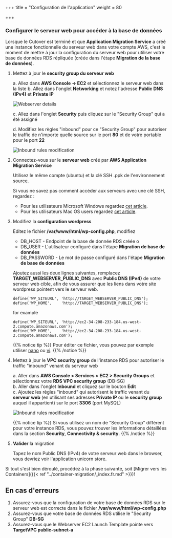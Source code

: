 +++
title = "Configuration de l'application"
weight = 80

+++

### Configurer le serveur web pour accéder à la base de données

Lorsque le Cutover est terminé et que **Application Migration Service** a créé une instance fonctionnelle du serveur web dans votre compte AWS, c'est le moment de mettre à jour la configuration du serveur web pour utiliser votre base de données RDS répliquée (créée dans l'étape **Migration de la base de données**).


1. Mettez à jour le **security group du serveur web**

    a. Allez dans **AWS Console -> EC2** et sélectionnez le serveur web dans la liste
    b. Allez dans l'onglet **Networking** et notez l'adresse **Public DNS (IPv4)** et **Private IP**  
    
    ![Webserver details](/app_mig_serv/configure_app_webserver_ip.en.png)

    c. Allez dans l'onglet **Security** puis cliquez sur le "Security Group" qui a été assigné

    d. Modifiez les règles "inbound" pour ce "Security Group" pour autoriser le traffic de n'importe quelle source sur le port **80** et de votre portable pour le port **22**

    ![Inbound rules modification](/app_mig_serv/edit_webserver_inbound_rules.en.png)

2. Connectez-vous sur le **serveur web** créé par **AWS Application Migration Service**  

    Utilisez le même compte (ubuntu) et la clé SSH .ppk de l'environnement source.

    Si vous ne savez pas comment accéder aux serveurs avec une clé SSH, regardez :
    - Pour les utilisateurs Microsoft Windows regardez <a href="https://docs.aws.amazon.com/AWSEC2/latest/UserGuide/putty.html" target="_blank" rel="noopener noreferrer">cet article</a>.  
    - Pour les utilisateurs Mac OS users regardez <a href="https://docs.aws.amazon.com/quickstarts/latest/vmlaunch/step-2-connect-to-instance.html#sshclient" target="_blank" rel="noopener noreferrer">cet article</a>.

3. Modifiez la **configuration wordpress**

    Editez le fichier **/var/www/html/wp-config.php**, modifiez
    - DB_HOST - Endpoint de la base de donnée RDS créée o
    - DB_USER - L'utilisateur configuré dans l'étape  **Migration de base de données**
    - DB_PASSWORD - Le mot de passe configuré dans l'étape  **Migration de base de données**
    
    Ajoutez aussi les deux lignes suivantes, remplacez **TARGET_WEBSERVER_PUBLIC_DNS** avec **Public DNS (IPv4)** de votre serveur web cible, afin de vous assurer que les liens dans votre site wordpress pointent vers le serveur web. 
              
    ```
    define('WP_SITEURL', 'http://TARGET_WEBSERVER_PUBLIC_DNS');        
    define('WP_HOME',    'http://TARGET_WEBSERVER_PUBLIC_DNS');
    ```
    
    for example
    ```
    define('WP_SITEURL', 'http://ec2-34-208-233-184.us-west-2.compute.amazonaws.com');
    define('WP_HOME',    'http://ec2-34-208-233-184.us-west-2.compute.amazonaws.com');
   ```

    {{% notice tip %}}
Pour éditer ce fichier, vous pouvez par exemple utiliser <a href="https://www.howtoforge.com/linux-nano-command/" target="_blank" rel="noopener noreferrer">nano</a> ou <a href="https://www.washington.edu/computing/unix/vi.html" target="_blank" rel="noopener noreferrer">vi</a>.
{{% /notice %}}     

4. Mettez à jour le **VPC security group** de l'instance RDS pour autoriser le traffic "inbound" venant du serveur web

    a. Aller dans **AWS Console > Services > EC2 > Security Groups** et sélectionnez votre **RDS VPC security group** (DB-SG)  
    b. Aller dans l'onglet **Inbound** et cliquez sur le bouton **Edit**  
    c. Ajoutez les règles "inbound" qui autorisent le traffic venant du **serveur web** (en utilisant ses adresses **Private IP** ou le **security group** auquel il appartient) sur le port **3306** (port MySQL)
    
    ![Inbound rules modification](/app_mig_serv/database_update_security_group.en.png)

    {{% notice tip %}}
Si vous utilisez un nom de  "Security Group" différent pour votre instance RDS, vous pouvez trouver les informations détaillées dans la section **Security**, **Connectivity & security**.
{{% /notice %}}

5. **Valider** la migration

    Tapez le nom Public DNS (IPv4) de votre serveur web dans le browser, vous devriez voir l'application  unicorn store.

Si tout s'est bien déroulé, procédez à la phase suivante, soit [Migrer vers les Containers]({{< ref "../container-migration/_index.fr.md" >}})!

## En cas d'erreurs

1. Assurez-vous que la configuration de votre base de données RDS sur le serveur web est correcte dans le fichier **/var/www/html/wp-config.php**
2. Assurez-vous que votre base de données RDS utilise le "Security Group" **DB-SG**
3. Assurez-vous que le Webserver EC2 Launch Template pointe vers **TargetVPC public-subnet-a**
